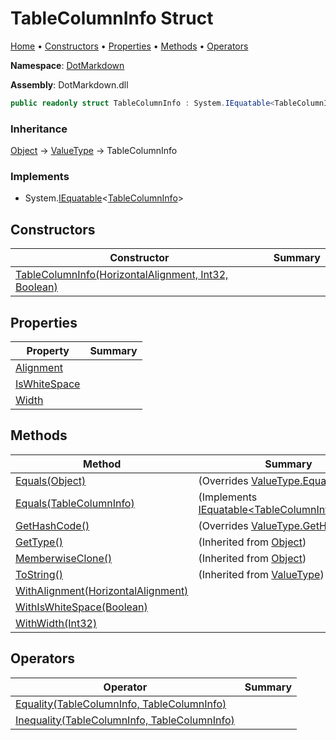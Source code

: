 # TableColumnInfo Struct

[Home](../../README.md) &#x2022; [Constructors](#constructors) &#x2022; [Properties](#properties) &#x2022; [Methods](#methods) &#x2022; [Operators](#operators)

**Namespace**: [DotMarkdown](../README.md)

**Assembly**: DotMarkdown\.dll

```csharp
public readonly struct TableColumnInfo : System.IEquatable<TableColumnInfo>
```

### Inheritance

[Object](https://docs.microsoft.com/en-us/dotnet/api/system.object) &#x2192; [ValueType](https://docs.microsoft.com/en-us/dotnet/api/system.valuetype) &#x2192; TableColumnInfo

### Implements

* System\.[IEquatable](https://docs.microsoft.com/en-us/dotnet/api/system.iequatable-1)\<[TableColumnInfo](./README.md)>

## Constructors

| Constructor | Summary |
| ----------- | ------- |
| [TableColumnInfo(HorizontalAlignment, Int32, Boolean)](-ctor/README.md) | |

## Properties

| Property | Summary |
| -------- | ------- |
| [Alignment](Alignment/README.md) | |
| [IsWhiteSpace](IsWhiteSpace/README.md) | |
| [Width](Width/README.md) | |

## Methods

| Method | Summary |
| ------ | ------- |
| [Equals(Object)](Equals/README.md#DotMarkdown_TableColumnInfo_Equals_System_Object_) |  \(Overrides [ValueType.Equals](https://docs.microsoft.com/en-us/dotnet/api/system.valuetype.equals)\) |
| [Equals(TableColumnInfo)](Equals/README.md#DotMarkdown_TableColumnInfo_Equals_DotMarkdown_TableColumnInfo_) |  \(Implements [IEquatable\<TableColumnInfo>.Equals](https://docs.microsoft.com/en-us/dotnet/api/system.iequatable-1.equals)\) |
| [GetHashCode()](GetHashCode/README.md) |  \(Overrides [ValueType.GetHashCode](https://docs.microsoft.com/en-us/dotnet/api/system.valuetype.gethashcode)\) |
| [GetType()](https://docs.microsoft.com/en-us/dotnet/api/system.object.gettype) |  \(Inherited from [Object](https://docs.microsoft.com/en-us/dotnet/api/system.object)\) |
| [MemberwiseClone()](https://docs.microsoft.com/en-us/dotnet/api/system.object.memberwiseclone) |  \(Inherited from [Object](https://docs.microsoft.com/en-us/dotnet/api/system.object)\) |
| [ToString()](https://docs.microsoft.com/en-us/dotnet/api/system.valuetype.tostring) |  \(Inherited from [ValueType](https://docs.microsoft.com/en-us/dotnet/api/system.valuetype)\) |
| [WithAlignment(HorizontalAlignment)](WithAlignment/README.md) | |
| [WithIsWhiteSpace(Boolean)](WithIsWhiteSpace/README.md) | |
| [WithWidth(Int32)](WithWidth/README.md) | |

## Operators

| Operator | Summary |
| -------- | ------- |
| [Equality(TableColumnInfo, TableColumnInfo)](op_Equality/README.md) | |
| [Inequality(TableColumnInfo, TableColumnInfo)](op_Inequality/README.md) | |

